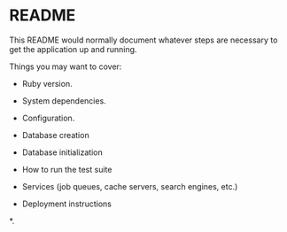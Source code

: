 # README

This README would normally document whatever steps are necessary to get the
application up and running.

Things you may want to cover:

* Ruby version.

* System dependencies.

* Configuration.

* Database creation

* Database initialization

* How to run the test suite

* Services (job queues, cache servers, search engines, etc.)

* Deployment instructions

*.

